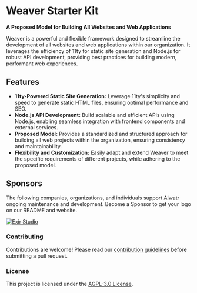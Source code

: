 # Weaver Starter Kit

**A Proposed Model for Building All Websites and Web Applications**

Weaver is a powerful and flexible framework designed to streamline the development of all websites and web applications within our organization. It leverages the efficiency of 11ty for static site generation and Node.js for robust API development, providing best practices for building modern, performant web experiences.

## Features

- **11ty-Powered Static Site Generation:** Leverage 11ty's simplicity and speed to generate static HTML files, ensuring optimal performance and SEO.
- **Node.js API Development:** Build scalable and efficient APIs using Node.js, enabling seamless integration with frontend components and external services.
- **Proposed Model:** Provides a standardized and structured approach for building all web projects within the organization, ensuring consistency and maintainability.
- **Flexibility and Customization:** Easily adapt and extend Weaver to meet the specific requirements of different projects, while adhering to the proposed model.

## Sponsors

The following companies, organizations, and individuals support Alwatr ongoing maintenance and development. Become a Sponsor to get your logo on our README and website.

[![Exir Studio](https://avatars.githubusercontent.com/u/181194967?s=200&v=4)](https://exirstudio.com)

### Contributing

Contributions are welcome! Please read our [contribution guidelines](https://github.com/Alwatr/.github/blob/next/CONTRIBUTING.md) before submitting a pull request.

### License

This project is licensed under the [AGPL-3.0 License](LICENSE).
